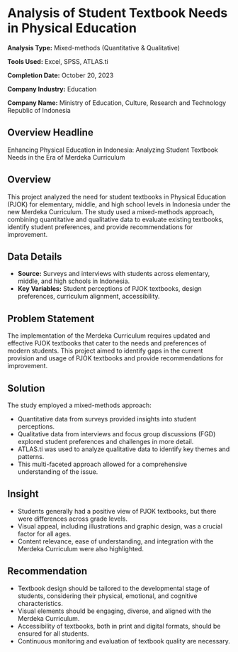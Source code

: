 # Analysis of Student Textbook Needs in Physical Education

**Analysis Type:** Mixed-methods (Quantitative & Qualitative)

**Tools Used:** Excel, SPSS, ATLAS.ti

**Completion Date:**  October 20, 2023

**Company Industry:** Education

**Company Name:**  Ministry of Education, Culture, Research and Technology Republic of Indonesia

## Overview Headline

Enhancing Physical Education in Indonesia: Analyzing Student Textbook Needs in the Era of Merdeka Curriculum

## Overview

This project analyzed the need for student textbooks in Physical Education (PJOK) for elementary, middle, and high school levels in Indonesia under the new Merdeka Curriculum. The study used a mixed-methods approach, combining quantitative and qualitative data to evaluate existing textbooks, identify student preferences, and provide recommendations for improvement.

## Data Details

*   **Source:** Surveys and interviews with students across elementary, middle, and high schools in Indonesia.
*   **Key Variables:** Student perceptions of PJOK textbooks, design preferences, curriculum alignment, accessibility.

## Problem Statement

The implementation of the Merdeka Curriculum requires updated and effective PJOK textbooks that cater to the needs and preferences of modern students. This project aimed to identify gaps in the current provision and usage of PJOK textbooks and provide recommendations for improvement.

## Solution

The study employed a mixed-methods approach:
* Quantitative data from surveys provided insights into student perceptions. 
* Qualitative data from interviews and focus group discussions (FGD) explored student preferences and challenges in more detail.
* ATLAS.ti was used to analyze qualitative data to identify key themes and patterns.
* This multi-faceted approach allowed for a comprehensive understanding of the issue.

## Insight

* Students generally had a positive view of PJOK textbooks, but there were differences across grade levels.
* Visual appeal, including illustrations and graphic design, was a crucial factor for all ages. 
* Content relevance, ease of understanding, and integration with the Merdeka Curriculum were also highlighted. 

## Recommendation

* Textbook design should be tailored to the developmental stage of students, considering their physical, emotional, and cognitive characteristics. 
* Visual elements should be engaging, diverse, and aligned with the Merdeka Curriculum. 
* Accessibility of textbooks, both in print and digital formats, should be ensured for all students.
* Continuous monitoring and evaluation of textbook quality are necessary.
